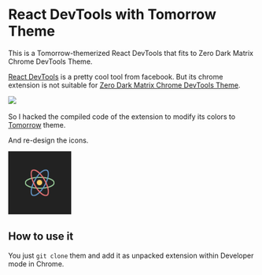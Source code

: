 # React DevTools with Tomorrow Theme

This is a Tomorrow-themerized React DevTools that fits to Zero Dark Matrix Chrome DevTools Theme.

[React DevTools](https://github.com/facebook/react-devtools) is a pretty cool tool from facebook. But its chrome extension is not suitable for [Zero Dark Matrix Chrome DevTools Theme](https://github.com/mauricecruz/chrome-devtools-zerodarkmatrix-theme).

![](https://cloud.githubusercontent.com/assets/5997332/3417729/84ba457e-fe3c-11e3-91f3-ff41256fb8b1.png)

So I hacked the compiled code of the extension to modify its colors to [Tomorrow](https://github.com/chriskempson/tomorrow-theme)  theme.

And re-design the icons.

![](/icons/icon128.png)

## How to use it 

You just `git clone` them and add it as unpacked extension within Developer mode in Chrome.

